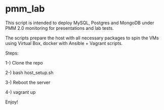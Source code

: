# pmm_lab

This script is intended to deploy MySQL, Postgres and MongoDB under PMM 2.0 monitoring for presentations and lab tests.

The scripts prepare the host with all necessary packages to spin the VMs using Virtual Box, docker with Ansible + Vagrant scripts.

Steps:

1-) Clone the repo

2-) bash host_setup.sh

3-) Reboot the server

4-) vagrant up

Enjoy!
